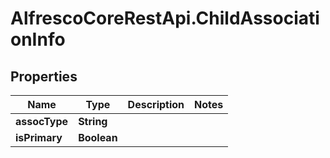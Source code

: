# AlfrescoCoreRestApi.ChildAssociationInfo

## Properties
Name | Type | Description | Notes
------------ | ------------- | ------------- | -------------
**assocType** | **String** |  | 
**isPrimary** | **Boolean** |  | 


